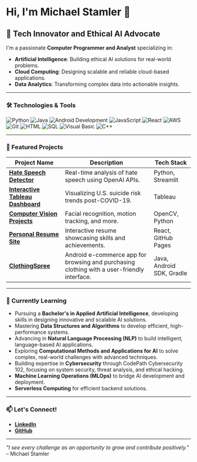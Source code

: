 # Hi, I'm Michael Stamler 👋

## 🌟 Tech Innovator and Ethical AI Advocate

I'm a passionate **Computer Programmer and Analyst** specializing in:
- **Artificial Intelligence**: Building ethical AI solutions for real-world problems.
- **Cloud Computing**: Designing scalable and reliable cloud-based applications.
- **Data Analytics**: Transforming complex data into actionable insights.

---

### 🛠️ Technologies & Tools
![Python](https://img.shields.io/badge/-Python-3776AB?style=flat-square&logo=python&logoColor=white)
![Java](https://img.shields.io/badge/-Java-007396?style=flat-square&logo=java&logoColor=white)
![Android Development](https://img.shields.io/badge/-Android%20Development-3DDC84?style=flat-square&logo=android&logoColor=white)
![JavaScript](https://img.shields.io/badge/-JavaScript-F7DF1E?style=flat-square&logo=javascript&logoColor=black)
![React](https://img.shields.io/badge/-React-61DAFB?style=flat-square&logo=react&logoColor=black)
![AWS](https://img.shields.io/badge/-AWS-FF9900?style=flat-square&logo=amazon-aws&logoColor=white)
![Git](https://img.shields.io/badge/-Git-F05032?style=flat-square&logo=git&logoColor=white)
![HTML](https://img.shields.io/badge/-HTML5-E34F26?style=flat-square&logo=html5&logoColor=white)
![SQL](https://img.shields.io/badge/-SQL-4479A1?style=flat-square&logo=postgresql&logoColor=white)
![Visual Basic](https://img.shields.io/badge/-Visual%20Basic-5C2D91?style=flat-square&logo=dot-net&logoColor=white)
![C++](https://img.shields.io/badge/-C++-00599C?style=flat-square&logo=cplusplus&logoColor=white)


---

### 🚀 Featured Projects
| Project Name | Description | Tech Stack |
|--------------|-------------|------------|
| **[Hate Speech Detector](https://hatespeech-detection.streamlit.app/)** | Real-time analysis of hate speech using OpenAI APIs. | Python, Streamlit |
| **[Interactive Tableau Dashboard](https://public.tableau.com/views/ModelingU_S_SuicideRateRisk1/Main?:language=en-US&:display_count=n&:origin=viz_share_link)** | Visualizing U.S. suicide risk trends post-COVID-19. | Tableau |
| **[Computer Vision Projects](https://github.com/MSTAM-MDC/opencv)** | Facial recognition, motion tracking, and more. | OpenCV, Python |
| **[Personal Resume Site](https://mstam-mdc.github.io/)** | Interactive resume showcasing skills and achievements. | React, GitHub Pages |
| **[ClothingSpree](https://github.com/MSTAM-MDC/ClothingSpree)** | Android e-commerce app for browsing and purchasing clothing with a user-friendly interface. | Java, Android SDK, Gradle |

---

### 🌱 Currently Learning
- Pursuing a **Bachelor's in Applied Artificial Intelligence**, developing skills in designing innovative and scalable AI solutions.
- Mastering **Data Structures and Algorithms** to develop efficient, high-performance systems.
- Advancing in **Natural Language Processing (NLP)** to build intelligent, language-based AI applications.
- Exploring **Computational Methods and Applications for AI** to solve complex, real-world challenges with advanced techniques.
- Building expertise in **Cybersecurity** through CodePath Cybersecurity 102, focusing on system security, threat analysis, and ethical hacking.
- **Machine Learning Operations (MLOps)** to bridge AI development and deployment.
- **Serverless Computing** for efficient backend solutions.

---

### 📫 Let's Connect!
- **[LinkedIn](https://linkedin.com/in/michael-stamler)**
- **[GitHub](https://github.com/mstam-mdc)**

---

_"I see every challenge as an opportunity to grow and contribute positively."_ – Michael Stamler


<!--
**MSTAM-MDC/MSTAM-MDC** is a ✨ _special_ ✨ repository because its `README.md` (this file) appears on your GitHub profile.

Here are some ideas to get you started:

- 🔭 I’m currently working on ...
- 🌱 I’m currently learning ...
- 👯 I’m looking to collaborate on ...
- 🤔 I’m looking for help with ...
- 💬 Ask me about ...
- 📫 How to reach me: ...
- 😄 Pronouns: ...
- ⚡ Fun fact: ...
-->
